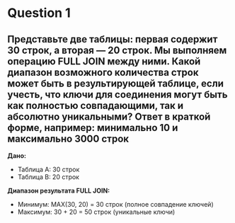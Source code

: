 # Question 1
## Представьте две таблицы: первая содержит 30 строк, а вторая — 20 строк. Мы выполняем операцию FULL JOIN между ними. Какой диапазон возможного количества строк может быть в результирующей таблице, если учесть, что ключи для соединения могут быть как полностью совпадающими, так и абсолютно уникальными? Ответ в краткой форме, например: минимально 10 и максимально 3000 строк

**Дано:**
- Таблица A: 30 строк
- Таблица B: 20 строк

**Диапазон результата FULL JOIN:**
- Минимум: MAX(30, 20) = 30 строк (полное совпадение ключей)
- Максимум: 30 + 20 = 50 строк (уникальные ключи)

